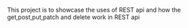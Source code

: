 This project is to showcase the uses of REST api and how the get,post,put,patch and delete work in REST api
